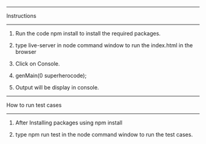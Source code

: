 *******************************
Instructions
*******************************

1) Run the code npm install to install the required packages.

2) type live-server in node command window to run the index.html in the browser

3) Click on Console.

4) genMain(0 <space> superherocode);

5) Output will be display in console.

*******************************
How to run test cases
*******************************

1. After Installing packages using npm install

2. type npm run test in the node command window to run the test cases.